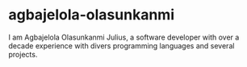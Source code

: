 # agbajelola-olasunkanmi
I am Agbajelola Olasunkanmi Julius, a software developer with over a decade experience with divers programming languages and several projects.
